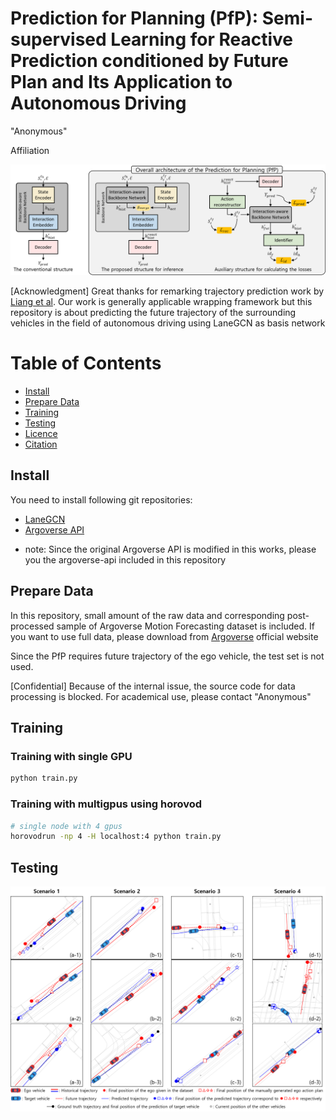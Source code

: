 # Prediction for Planning (PfP): Semi-supervised Learning for Reactive Prediction conditioned by Future Plan and Its Application to Autonomous Driving

"Anonymous"

Affiliation

![img](misc/fig2.png)

[Acknowledgment]
Great thanks for remarking trajectory prediction work by [Liang et al](https://github.com/uber-research/LaneGCN). Our work is generally applicable wrapping framework but this repository is about predicting the future trajectory of the surrounding vehicles in the field of autonomous driving using LaneGCN as basis network

Table of Contents
=================
  * [Install](#install)
  * [Prepare Data](#Prepare-Data)
  * [Training](#Training)
  * [Testing](#testing)
  * [Licence](#licence)
  * [Citation](#citation)



## Install
You need to install following git repositories:
- [LaneGCN](https://github.com/uber-research/LaneGCN#install-dependancy)
- [Argoverse API](https://github.com/argoai/argoverse-api#installation)

* note: Since the original Argoverse API is modified in this works, please you the argoverse-api included in this repository

## Prepare Data
In this repository, small amount of the raw data and corresponding post-processed sample of Argoverse Motion Forecasting dataset is included.
If you want to use full data, please download from [Argoverse](https://www.argoverse.org/tasks.html#forecasting-link) official website

Since the PfP requires future trajectory of the ego vehicle, the test set is not used.

[Confidential] Because of the internal issue, the source code for data processing is blocked.
For academical use, please contact "Anonymous"

## Training
### Training with single GPU
```sh
python train.py
```

### Training with multigpus using horovod
```sh
# single node with 4 gpus
horovodrun -np 4 -H localhost:4 python train.py
```

## Testing

![img](misc/fig4.png)


